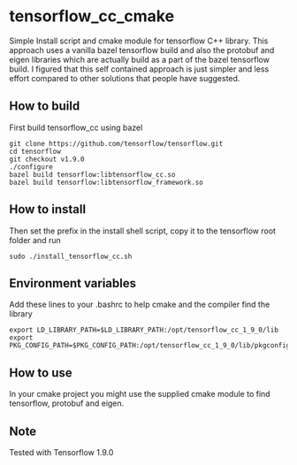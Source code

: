# tensorflow_cc_cmake
Simple Install script and cmake module for tensorflow C++ library.
This approach uses a vanilla bazel tensorflow build and also the protobuf and eigen libraries which are actually build as a part of the bazel tensorflow build.
I figured that this self contained approach is just simpler and less effort compared to other solutions that people have suggested.

## How to build
First build tensorflow_cc using bazel

    git clone https://github.com/tensorflow/tensorflow.git
    cd tensorflow
    git checkout v1.9.0
    ./configure
    bazel build tensorflow:libtensorflow_cc.so
    bazel build tensorflow:libtensorflow_framework.so

## How to install

Then set the prefix in the install shell script, copy it to the tensorflow root folder and run

    sudo ./install_tensorflow_cc.sh

## Environment variables

Add these lines to your .bashrc to help cmake and the compiler find the library

    export LD_LIBRARY_PATH=$LD_LIBRARY_PATH:/opt/tensorflow_cc_1_9_0/lib
    export PKG_CONFIG_PATH=$PKG_CONFIG_PATH:/opt/tensorflow_cc_1_9_0/lib/pkgconfig

## How to use

In your cmake project you might use the supplied cmake module to find tensorflow, protobuf and eigen.

## Note
Tested with Tensorflow 1.9.0
